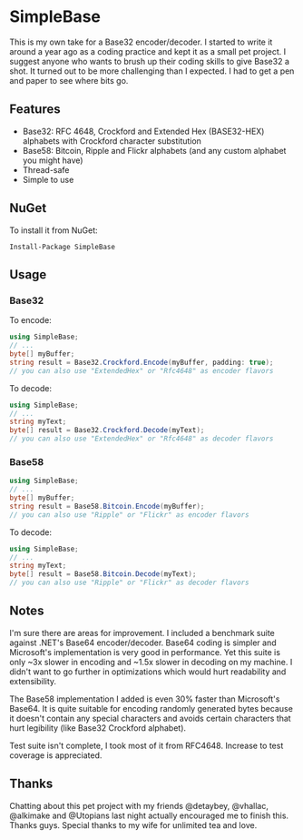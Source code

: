 SimpleBase
==========
This is my own take for a Base32 encoder/decoder. I started to write it around a year ago as 
a coding practice and kept it as a small pet project. I suggest anyone who wants to brush up 
their coding skills to give Base32 a shot. It turned out to be more challenging than I expected. 
I had to get a pen and paper to see where bits go. 

Features
--------
 - Base32: RFC 4648, Crockford and Extended Hex (BASE32-HEX) alphabets with Crockford 
character substitution
 - Base58: Bitcoin, Ripple and Flickr alphabets (and any custom alphabet you might have)
 - Thread-safe
 - Simple to use

NuGet
------
To install it from NuGet:

  `Install-Package SimpleBase`

Usage
------------

### Base32

To encode:

```csharp
using SimpleBase;
// ...
byte[] myBuffer;
string result = Base32.Crockford.Encode(myBuffer, padding: true);
// you can also use "ExtendedHex" or "Rfc4648" as encoder flavors
```

To decode:

```csharp
using SimpleBase;
// ...
string myText;
byte[] result = Base32.Crockford.Decode(myText);
// you can also use "ExtendedHex" or "Rfc4648" as decoder flavors
```

### Base58

```csharp
using SimpleBase;
// ...
byte[] myBuffer;
string result = Base58.Bitcoin.Encode(myBuffer);
// you can also use "Ripple" or "Flickr" as encoder flavors
```

To decode:

```csharp
using SimpleBase;
// ...
string myText;
byte[] result = Base58.Bitcoin.Decode(myText);
// you can also use "Ripple" or "Flickr" as decoder flavors
```


Notes
-----
I'm sure there are areas for improvement. I included a benchmark suite against .NET's Base64 encoder/decoder. 
Base64 coding is simpler and Microsoft's implementation is very good in performance. Yet this suite is 
only ~3x slower in encoding and ~1.5x slower in decoding on my machine. I didn't want to go further 
in optimizations which would hurt readability and extensibility.

The Base58 implementation I added is even 30% faster than Microsoft's Base64. It is quite suitable
for encoding randomly generated bytes because it doesn't contain any special characters and avoids
certain characters that hurt legibility (like Base32 Crockford alphabet).

Test suite isn't complete, I took most of it from RFC4648. Increase to test coverage is appreciated.

Thanks
------
Chatting about this pet project with my friends @detaybey, @vhallac, @alkimake and @Utopians last night actually encouraged me to 
finish this. Thanks guys. Special thanks to my wife for unlimited tea and love.
